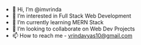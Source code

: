 - 👋 Hi, I’m @imvrinda
- 👀 I’m interested in Full Stack Web Development 
- 🌱 I’m currently learning MERN Stack
- 💞️ I’m looking to collaborate on Web Dev Projects
- 📫 How to reach me - vrindavyas10@gmail.com

<!---
imvrinda/imvrinda is a ✨ special ✨ repository because its `README.md` (this file) appears on your GitHub profile.
You can click the Preview link to take a look at your changes.
--->
